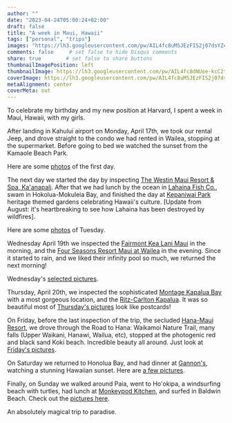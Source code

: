 ```yaml
---
author: ""
date: "2023-04-24T05:00:24+02:00"
draft: false
title: "A week in Maui, Hawaii"
tags: ["personal", "trips"]
images: "https://lh3.googleusercontent.com/pw/AIL4fc8uMSJEzFIS2j07dsYZcANTgQeGIi1jPcJ9uQ4ge6_IaEPqNqNlW17xWNnIGGI-jaRHukq6_EZVzDDth0wt0p92PzICarRoTWpPqWcQ6DGGPLo8Xr5s=w2400"
comments: false     # set false to hide Disqus comments
share: true        # set false to share buttons
thumbnailImagePosition: left
thumbnailImage: https://lh3.googleusercontent.com/pw/AIL4fc8dNUoe-kcC2tGngl9kpfZmc64bGleZRtgliKgE5bZWa19W33nk09zCwBOMfEG8usoM-2N8E6CbwH-UffGjabTgAgcutndOvTlOK4dDeBwnlmaQfGUX=w2400
coverImage: https://lh3.googleusercontent.com/pw/AIL4fc8uMSJEzFIS2j07dsYZcANTgQeGIi1jPcJ9uQ4ge6_IaEPqNqNlW17xWNnIGGI-jaRHukq6_EZVzDDth0wt0p92PzICarRoTWpPqWcQ6DGGPLo8Xr5s=w2400
metaAlignment: center
coverMeta: out
---
```


To celebrate my birthday and my new position at Harvard, I spent a week in Maui, Hawaii, with my girls.

<!--more-->

After landing in Kahului airport on Monday, April 17th, we took our rental Jeep, and drove straight to the condo we had rented in Wailea, stopping at the supermarket. Before going to bed we watched the sunset from the Kamaole Beach Park.

Here are some [photos](https://photos.app.goo.gl/dFMgqmKjh5q2Xjho8) of the first day.

The next day we started the day by inspecting [The Westin Maui Resort & Spa, Ka'anapali](https://www.marriott.com/en-us/hotels/hnmwi-the-westin-maui-resort-and-spa-kaanapali/overview/?scid=f2ae0541-1279-4f24-b197-a979c79310b0). After that we had lunch by the ocean in [Lahaina Fish Co.](https://www.lahainafishco.com/), swam in Hokolua-Mokuleia Bay, and finished the day at [Kepaniwai Park](https://www.mauicounty.gov/facilities/facility/details/Kepaniwai-Park-401) heritage themed gardens celebrating Hawaii's culture. [Update from August: it's heartbreaking to see how Lahaina has been destroyed by wildfires].

Here are some [photos](https://photos.app.goo.gl/mC5vYFRTkCYTio3o6) of Tuesday.

Wednesday April 19th we inspected the [Fairmont Kea Lani Maui](https://www.fairmont.com/kea-lani-maui/) in the morning, and the [Four Seasons Resort Maui at Wailea](https://www.fourseasons.com/maui/) in the evening. Since it started to rain, and we liked their infinity pool so much, we returned the next morning!

Wednesday's [selected pìctures](https://photos.app.goo.gl/mt1qiu4Virp8FeHd9).

Thursday, April 20th, we inspected the sophisticated [Montage Kapalua Bay](https://www.montagehotels.com/kapaluabay/) with a most gorgeous location, and the [Ritz-Carlton Kapalua](https://www.ritzcarlton.com/en/hotels/jhmrz-the-ritz-carlton-maui-kapalua/overview/). It was so beautiful most of [Thursday's pictures](https://photos.app.goo.gl/5o5jxtvY7PGvUWLy5) look like postcards!

On Friday, before the last inspection of the trip, the secluded [Hana-Maui Resort](https://www.hanamauiresort.com/), we drove through the Road to Hana: Waikamoi Nature Trail, many falls (Upper Waikani, Hanawi, Wailua, etc), stopped at the photogenic red and black sand Koki beach. Incredible beauty all around. Just look at [Friday's pictures](https://photos.app.goo.gl/ra4zi8oFF9cK4tHQA).

On Saturday we returned to Honolua Bay, and had dinner at [Gannon's](https://gannonsrestaurant.com/), watching a stunning Hawaiian sunset. Here are [a few pictures](https://photos.app.goo.gl/oCQRYtqdFmLs9Lnh6).

Finally, on Sunday we walked around Paia, went to Ho'okipa, a windsurfing beach with turtles, had lunch at [Monkeypod Kitchen](https://monkeypodkitchen.com), and surfed in Baldwin Beach. Check out the [pictures here](https://photos.app.goo.gl/GXQ3zHf6n4E4TmHi6).

An absolutely magical trip to paradise.